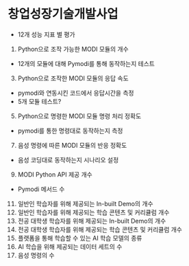 # 창업성장기술개발사업
- 12개 성능 지표 별 평가



1. Python으로 조작 가능한 MODI 모듈의 개수
  - 12개의 모듈에 대해 Pymodi를 통해 동작하는지 테스트
3. Python으로 조작한 MODI 모듈의 응답 속도
  - pymodi와 연동시킨 코드에서 응답시간을 측정
  - 5개 모듈 테스트?
5. Python으로 명령한 MODI 모듈 명령 처리 정확도
  - pymodi를 통한 명령대로 동작하는지 측정
7. 음성 명령에 따른 MODI 모듈의 반응 정확도
  - 음성 코딩대로 동작하는지 시나리오 설정
9. MODI Python API 제공 개수
  - Pymodi 메서드 수
11. 일반인 학습자를 위해 제공되는 In-built Demo의 개수
12. 일반인 학습자를 위해 제공되는 학습 콘텐츠 및 커리큘럼 개수
13. 전공 대학생 학습자를 위해 제공되는 In-built Demo의 개수
14. 전공 대학생 학습자를 위해 제공되는 학습 콘텐츠 및 커리큘럼 개수
15. 플랫폼을 통해 학습할 수 있는 AI 학습 모델의 종류
16. AI 학습을 위해 제공되는 데이터 세트의 수
17. 음성 명령의 수
